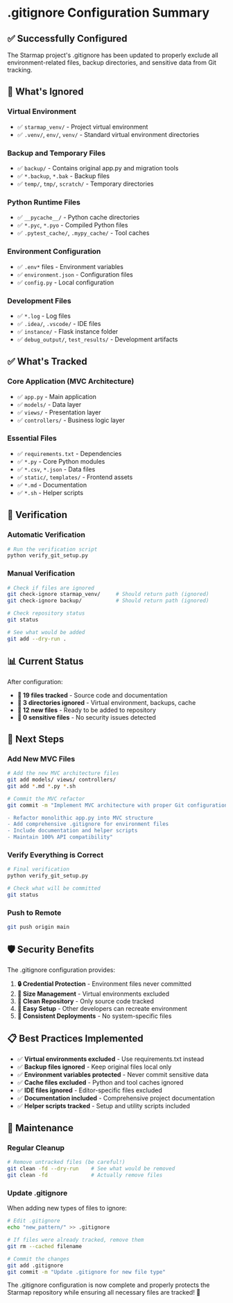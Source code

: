 # .gitignore Configuration Summary

## ✅ Successfully Configured

The Starmap project's .gitignore has been updated to properly exclude all environment-related files, backup directories, and sensitive data from Git tracking.

## 🚫 What's Ignored

### Virtual Environment
- ✅ `starmap_venv/` - Project virtual environment
- ✅ `.venv/`, `env/`, `venv/` - Standard virtual environment directories

### Backup and Temporary Files
- ✅ `backup/` - Contains original app.py and migration tools
- ✅ `*.backup`, `*.bak` - Backup files
- ✅ `temp/`, `tmp/`, `scratch/` - Temporary directories

### Python Runtime Files
- ✅ `__pycache__/` - Python cache directories
- ✅ `*.pyc`, `*.pyo` - Compiled Python files
- ✅ `.pytest_cache/`, `.mypy_cache/` - Tool caches

### Environment Configuration
- ✅ `.env*` files - Environment variables
- ✅ `environment.json` - Configuration files
- ✅ `config.py` - Local configuration

### Development Files
- ✅ `*.log` - Log files
- ✅ `.idea/`, `.vscode/` - IDE files
- ✅ `instance/` - Flask instance folder
- ✅ `debug_output/`, `test_results/` - Development artifacts

## ✅ What's Tracked

### Core Application (MVC Architecture)
- ✅ `app.py` - Main application
- ✅ `models/` - Data layer
- ✅ `views/` - Presentation layer
- ✅ `controllers/` - Business logic layer

### Essential Files
- ✅ `requirements.txt` - Dependencies
- ✅ `*.py` - Core Python modules
- ✅ `*.csv`, `*.json` - Data files
- ✅ `static/`, `templates/` - Frontend assets
- ✅ `*.md` - Documentation
- ✅ `*.sh` - Helper scripts

## 🧪 Verification

### Automatic Verification
```bash
# Run the verification script
python verify_git_setup.py
```

### Manual Verification
```bash
# Check if files are ignored
git check-ignore starmap_venv/     # Should return path (ignored)
git check-ignore backup/           # Should return path (ignored)

# Check repository status
git status

# See what would be added
git add --dry-run .
```

## 📊 Current Status

After configuration:
- **📁 19 files tracked** - Source code and documentation
- **🚫 3 directories ignored** - Virtual environment, backups, cache
- **📄 12 new files** - Ready to be added to repository
- **🔐 0 sensitive files** - No security issues detected

## 🎯 Next Steps

### Add New MVC Files
```bash
# Add the new MVC architecture files
git add models/ views/ controllers/
git add *.md *.py *.sh

# Commit the MVC refactor
git commit -m "Implement MVC architecture with proper Git configuration

- Refactor monolithic app.py into MVC structure
- Add comprehensive .gitignore for environment files
- Include documentation and helper scripts
- Maintain 100% API compatibility"
```

### Verify Everything is Correct
```bash
# Final verification
python verify_git_setup.py

# Check what will be committed
git status
```

### Push to Remote
```bash
git push origin main
```

## 🛡️ Security Benefits

The .gitignore configuration provides:

1. **🔒 Credential Protection** - Environment files never committed
2. **💾 Size Management** - Virtual environments excluded
3. **🧹 Clean Repository** - Only source code tracked
4. **🚀 Easy Setup** - Other developers can recreate environment
5. **🔄 Consistent Deployments** - No system-specific files

## 📋 Best Practices Implemented

- ✅ **Virtual environments excluded** - Use requirements.txt instead
- ✅ **Backup files ignored** - Keep original files local only
- ✅ **Environment variables protected** - Never commit sensitive data
- ✅ **Cache files excluded** - Python and tool caches ignored
- ✅ **IDE files ignored** - Editor-specific files excluded
- ✅ **Documentation included** - Comprehensive project documentation
- ✅ **Helper scripts tracked** - Setup and utility scripts included

## 🔧 Maintenance

### Regular Cleanup
```bash
# Remove untracked files (be careful!)
git clean -fd --dry-run    # See what would be removed
git clean -fd              # Actually remove files
```

### Update .gitignore
When adding new types of files to ignore:
```bash
# Edit .gitignore
echo "new_pattern/" >> .gitignore

# If files were already tracked, remove them
git rm --cached filename

# Commit the changes
git add .gitignore
git commit -m "Update .gitignore for new file type"
```

The .gitignore configuration is now complete and properly protects the Starmap repository while ensuring all necessary files are tracked! 🎉